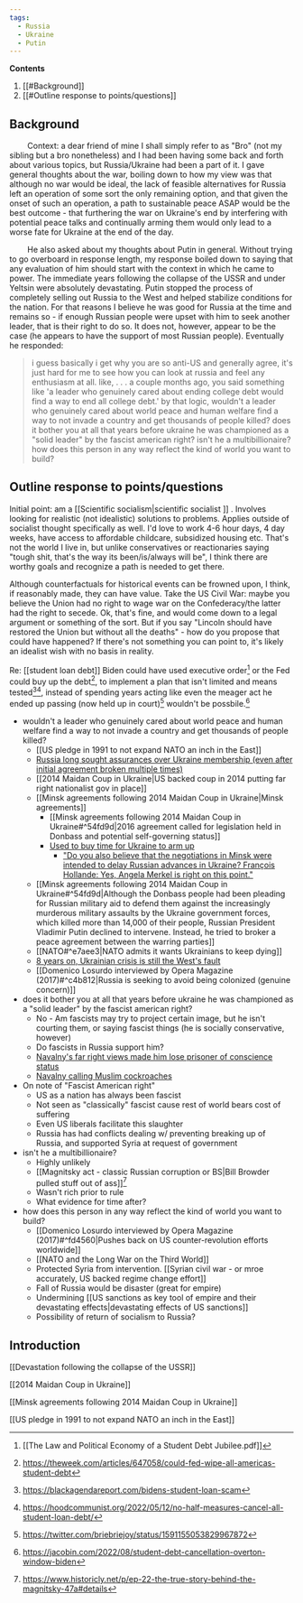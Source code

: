 ```yaml
---
tags:
  - Russia
  - Ukraine
  - Putin
---
```


**Contents**

1.  [[#Background]]
2. [[#Outline response to points/questions]]

## Background
$\qquad$Context: a dear friend of mine I shall simply refer to as "Bro" (not my sibling but a bro nonetheless) and I had been having some back and forth about various topics, but Russia/Ukraine had been a part of it. I gave general thoughts about the war, boiling down to how my view was that although no war would be ideal, the lack of feasible alternatives for Russia left an operation of some sort the only remaining option, and that given the onset of such an operation, a path to sustainable peace ASAP would be the best outcome - that furthering the war on Ukraine's end by interfering with potential peace talks and continually arming them would only lead to a worse fate for Ukraine at the end of the day. 

$\qquad$He also asked about my thoughts about Putin in general. Without trying to go overboard in response length, my response boiled down to saying that any evaluation of him should start with the context in which he came to power. The immediate years following the collapse of the USSR and under Yeltsin were absolutely devastating. Putin stopped the process of completely selling out Russia to the West and helped stabilize conditions for the nation. For that reasons I believe he was good for Russia at the time and remains so - if enough Russian people were upset with him to seek another leader, that is their right to do so. It does not, however, appear to be the case (he appears to have the support of most Russian people). Eventually he responded:

>i guess basically i get why you are so anti-US and generally agree, it's just hard for me to see how you can look at russia and feel any enthusiasm at all. like, . . . a couple months ago, you said something like 'a leader who genuinely cared about ending college debt would find a way to end all college debt.' by that logic, wouldn't a leader who genuinely cared about world peace and human welfare find a way to not invade a country and get thousands of people killed? does it bother you at all that years before ukraine he was championed as a "solid leader" by the fascist american right? isn't he a multibillionaire? how does this person in any way reflect the kind of world you want to build?

## Outline response to points/questions

Initial point: am a [[Scientific socialism|scientific socialist ]] . Involves looking for realistic (not idealistic) solutions to problems. Applies outside of socialist thought specifically as well. I'd love to work 4-6 hour days, 4 day weeks, have access to affordable childcare, subsidized housing etc. That's not the world I live in, but unlike conservatives or reactionaries saying "tough shit, that's the way its been/is/always will be", I think there are worthy goals and recognize a path is needed to get there.

Although counterfactuals for historical events can be frowned upon, I think, if reasonably made, they can have value. Take the US Civil War: maybe you believe the Union had no right to wage war on the Confederacy/the latter had the right to secede. Ok, that's fine, and would come down to a legal argument or something of the sort. But if you say "Lincoln should have restored the Union but without all the deaths" - how do you propose that could have happened? If there's not something you can point to, it's likely an idealist wish with no basis in reality.

Re: [[student loan debt]] Biden could have used executive order[^1] or the Fed could buy up the debt[^3], to implement a plan that isn't limited and means tested[^4][^5], instead of spending years acting like even the meager act he ended up passing (now held up in court)[^6] wouldn't be possbile.[^7]



- wouldn't a leader who genuinely cared about world peace and human welfare find a way to not invade a country and get thousands of people killed? 
	- [[US pledge in 1991 to not expand NATO an inch in the East]]
	- [Russia long sought assurances over Ukraine membership (even after initial agreement broken multiple times)](https://www.indianpunchline.com/biden-white-house-spoofs-the-kremlin/)
	- [[2014 Maidan Coup in Ukraine|US backed coup in 2014 putting far right nationalist gov in place]]
	- [[Minsk agreements following 2014 Maidan Coup in Ukraine|Minsk agreements]]
		- [[Minsk agreements following 2014 Maidan Coup in Ukraine#^54fd9d|2016 agreement called for legislation held in Donbass and potential self-governing status]]
		- [Used to buy time for Ukraine to arm up](https://consortiumnews.com/2022/12/05/scott-ritter-merkel-reveals-wests-duplicity/)
			- ["Do you also believe that the negotiations in Minsk were intended to delay Russian advances in Ukraine? François Hollande: Yes, Angela Merkel is right on this point."](https://kyivindependent.com/national/hollande-there-will-only-be-a-way-out-of-the-conflict-when-russia-fails-on-the-ground)
	- [[Minsk agreements following 2014 Maidan Coup in Ukraine#^54fd9d|Although the Donbass people had been pleading for Russian military aid to defend them against the increasingly murderous military assaults by the Ukraine government forces, which killed more than 14,000 of their people, Russian President Vladimir Putin declined to intervene. Instead, he tried to broker a peace agreement between the warring parties]]
	- [[NATO#^e7aee3|NATO admits it wants Ukrainians to keep dying]]
	- [8 years on, Ukrainian crisis is still the West's fault](https://mronline.org/2022/03/15/8-years-on-the-ukrainian-crisis-is-still-the-wests-fault/)
	- [[Domenico Losurdo interviewed by Opera Magazine (2017)#^c4b812|Russia is seeking to avoid being colonized (genuine concern)]]
- does it bother you at all that years before ukraine he was championed as a "solid leader" by the fascist american right? 
	- No - Am fascists may try to project certain image, but he isn't courting them, or saying fascist things (he is socially conservative, however)
	- Do fascists in Russia support him?
	- [Navalny's far right views made him lose prisoner of conscience status](https://www.amnesty.org/en/latest/press-release/2021/05/statement-on-alexei-navalnys-status-as-prisoner-of-conscience/)
	- [Navalny calling Muslim cockroaches](https://www.aljazeera.com/news/2021/2/25/navalny-has-the-kremlin-foe-moved-on-from-his-nationalist-past)
- On note of "Fascist American right"
	- US as a nation has always been fascist
	- Not seen as "classically" fascist cause rest of world bears cost of suffering
	- Even US liberals facilitate this slaughter
	- Russia has had conflicts dealing w/ preventing breaking up of Russia, and supported Syria at request of government
- isn't he a multibillionaire? 
	- Highly unlikely
	- [[Magnitsky act - classic Russian corruption or BS|Bill Browder pulled stuff out of ass]][^2]
	- Wasn't rich prior to rule
	- What evidence for time after?
- how does this person in any way reflect the kind of world you want to build?
	- [[Domenico Losurdo interviewed by Opera Magazine (2017)#^fd4560|Pushes back on US counter-revolution efforts worldwide]]
	- [[NATO and the Long War on the Third World]]
	- Protected Syria from intervention. [[Syrian civil war - or mroe accurately, US backed regime change effort]]
	- Fall of Russia would be disaster (great for empire)
	- Undermining [[US sanctions as key tool of empire and their devastating effects|devastating effects of US sanctions]]
	- Possibility of return of socialism to Russia?

## Introduction

[[Devastation following the collapse of the USSR]]

[[2014 Maidan Coup in Ukraine]]

[[Minsk agreements following 2014 Maidan Coup in Ukraine]]


[[US pledge in 1991 to not expand NATO an inch in the East]]












[^1]: [[The Law and Political Economy of a Student Debt Jubilee.pdf]]
[^2]: https://www.historicly.net/p/ep-22-the-true-story-behind-the-magnitsky-47a#details
[^3]: https://theweek.com/articles/647058/could-fed-wipe-all-americas-student-debt
[^4]: https://blackagendareport.com/bidens-student-loan-scam
[^5]: https://hoodcommunist.org/2022/05/12/no-half-measures-cancel-all-student-loan-debt/
[^6]: https://twitter.com/briebriejoy/status/1591155053829967872
[^7]: https://jacobin.com/2022/08/student-debt-cancellation-overton-window-biden